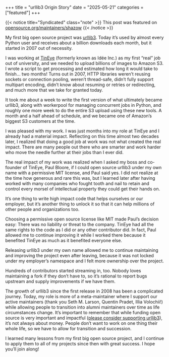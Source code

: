 +++
title = "urllib3 Origin Story"
date = "2025-05-21"
categories = ["featured"]
+++

{{< notice title="Syndicated" class="note" >}}
This post was featured on [opensource.org/maintainers/shazow](https://opensource.org/maintainers/shazow)
{{< /notice >}}

My first big open source project was [urllib3](https://github.com/urllib3/urllib3/). Today it’s used by almost every Python user and receives about a billion downloads each month, but it started in 2007 out of necessity.

I was working at [TinEye](https://tineye.com/) (formerly known as Idée Inc.) as my first “real” job out of university, and we needed to upload billions of images to Amazon S3. I wrote a script to get processing and estimated how long it would take to finish… two months! Turns out in 2007, HTTP libraries weren’t reusing sockets or connection pooling, weren’t thread-safe, didn’t fully support multipart encoding, didn’t know about resuming or retries or redirecting, and much more that we take for granted today.

It took me about a week to write the first version of what ultimately became urllib3, along with workerpool for managing concurrent jobs in Python, and roughly one more week to do the entire S3 upload using these new tools. A month and a half ahead of schedule, and we became one of Amazon’s biggest S3 customers at the time.

I was pleased with my work. I was just months into my role at TinEye and I already had a material impact. Reflecting on this time almost two decades later, I realized that doing a good job at work was not what created the real impact. There are many people out there who are smarter and work harder who move the needle further at their jobs than I ever did.

The real impact of my work was realized when I asked my boss and co-founder of TinEye, Paul Bloore, if I could open source urllib3 under my own name with a permissive MIT license, and Paul said yes. I did not realize at the time how generous and rare this was, but I learned later after having worked with many companies who fought tooth and nail to retain and control every morsel of intellectual property they could get their hands on.

It’s one thing to write high impact code that helps ourselves or our employer, but it’s another thing to unlock it so that it can help millions of other people and organizations too.

Choosing a permissive open source license like MIT made Paul’s decision easy: There was no liability or threat to the company. TinEye had all the same rights to the code as I did or any other contributor did. In fact, Paul allowed me to continue improving it while I worked there because it benefited TinEye as much as it benefited everyone else.

Releasing urllib3 under my own name allowed me to continue maintaining and improving the project even after leaving, because it was not locked under my employer’s namespace and I felt more ownership over the project.

Hundreds of contributors started streaming in, too. Nobody loves maintaining a fork if they don’t have to, so it’s rational to report bugs upstream and supply improvements if we have them.

The growth of urllib3 since the first release in 2008 has been a complicated journey. Today, my role is more of a meta-maintainer where I support our active maintainers (thank you Seth M. Larson, Quentin Pradet, Illia Volochii!) while allowing people to transition into alumni maintainers over time as life circumstances change. It’s important to remember that while funding open source is very important and impactful ([please consider supporting urllib3](https://urllib3.readthedocs.io/en/latest/sponsors.html)), it’s not always about money. People don’t want to work on one thing their whole life, so we have to allow for transition and succession.

I learned many lessons from my first big open source project, and I continue to apply them to all of my projects since then with great success. I hope you’ll join along!
